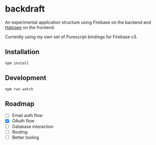 # backdraft

An experimental application structure using Firebase on the backend and [Halogen](https://github.com/slamdata/purescript-halogen) on the frontend.

Currently using my own set of Purescript bindings for Firebase v3.

## Installation

```
npm install
```

## Development

```
npm run watch
```

## Roadmap

- [ ] Email auth flow
- [x] OAuth flow
- [ ] Database interaction
- [ ] Routing
- [ ] Better tooling
